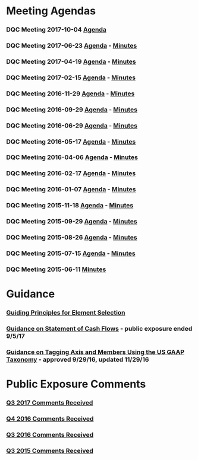 # Meeting Agendas

### DQC Meeting 2017-10-04 [Agenda](/meetings/oct_2017/readme.md) 
### DQC Meeting 2017-06-23 [Agenda](/meetings/jun_2017/readme.md) - [Minutes](https://xbrl.us/wp-content/uploads/2017/07/DQCminutes2017623.pdf) 
### DQC Meeting 2017-04-19 [Agenda](/meetings/apr_2017/readme.md) - [Minutes](https://xbrl.us/wp-content/uploads/2017/02/DQCminutes20170419.pdf) 
### DQC Meeting 2017-02-15 [Agenda](/meetings/feb_2017/readme.md) - [Minutes](https://xbrl.us/wp-content/uploads/2017/02/DQCminutes20170215.pdf) 
### DQC Meeting 2016-11-29 [Agenda](/meetings/nov_2016/readme.md) - [Minutes](https://xbrl.us/wp-content/uploads/2016/09/DQCminutes20161129.pdf)
### DQC Meeting 2016-09-29 [Agenda](/meetings/sep_2016/readme.md) - [Minutes](https://xbrl.us/wp-content/uploads/2016/07/DQCminutes20160929.pdf) 
### DQC Meeting 2016-06-29 [Agenda](/meetings/jun_2016/readme.md) - [Minutes](https://xbrl.us/wp-content/uploads/2016/01/DQCminutes20160629.pdf)
### DQC Meeting 2016-05-17 [Agenda](/meetings/may_2016/readme.md) - [Minutes](https://xbrl.us/wp-content/uploads/2016/04/DQCminutes20160517.pdf)
### DQC Meeting 2016-04-06 [Agenda](/meetings/apr_2016/readme.md) - [Minutes](https://xbrl.us/wp-content/uploads/2016/01/DQCminutes20160406.pdf)
### DQC Meeting 2016-02-17 [Agenda](/meetings/feb_2016/readme.md) - [Minutes](https://xbrl.us/wp-content/uploads/2015/01/DQCminutes20160217.pdf)
### DQC Meeting 2016-01-07 [Agenda](/meetings/jan_2016/readme.md) - [Minutes](https://xbrl.us/wp-content/uploads/2015/01/DQCminutes20160107.pdf)
### DQC Meeting 2015-11-18 [Agenda](/meetings/nov_2015/readme.md) - [Minutes](https://xbrl.us/wp-content/uploads/2015/05/DQCminutes20151118.pdf)
### DQC Meeting 2015-09-29 [Agenda](/meetings/sep_2015/readme.md) - [Minutes](https://xbrl.us/wp-content/uploads/2015/05/DQCminutes20150929.pdf)
### DQC Meeting 2015-08-26 [Agenda](/meetings/aug_2015/readme.md) - [Minutes](https://xbrl.us/wp-content/uploads/2015/06/DQCminutes20150826.pdf)
### DQC Meeting 2015-07-15 [Agenda](/meetings/jul_2015/readme.md) - [Minutes](https://xbrl.us/wp-content/uploads/2015/06/DQCminutes2015-0715.pdf)
### DQC Meeting 2015-06-11 [Minutes](https://xbrl.us/wp-content/uploads/2015/06/DQCminutes20150611.pdf)

# Guidance
### [Guiding Principles for Element Selection](/guidance/GuidingPrinciples.pdf)
### [Guidance on Statement of Cash Flows](/guidance/PublicExposure2017-Q3-cashflows.pdf) - public exposure ended 9/5/17
### [Guidance on Tagging Axis and Members Using the US GAAP Taxonomy](/guidance/readme.md) - approved 9/29/16, updated 11/29/16

# Public Exposure Comments
### [Q3 2017 Comments Received](/comments/PublicExposureCommentsReceived90617.pdf)
### [Q4 2016 Comments Received](/comments/PublicExposureCommentsReceived121416.pdf)
### [Q3 2016 Comments Received](/comments/PublicExposureCommentsReceived83116.pdf)
### [Q3 2015 Comments Received](/comments/PublicExposureCommentsReceived91415.pdf)
